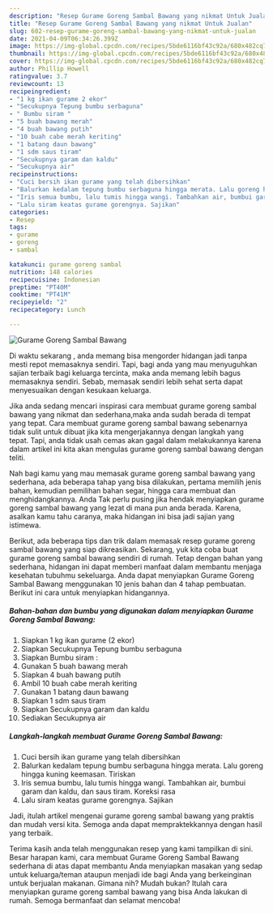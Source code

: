 ```yaml
---
description: "Resep Gurame Goreng Sambal Bawang yang nikmat Untuk Jualan"
title: "Resep Gurame Goreng Sambal Bawang yang nikmat Untuk Jualan"
slug: 602-resep-gurame-goreng-sambal-bawang-yang-nikmat-untuk-jualan
date: 2021-04-09T06:34:26.399Z
image: https://img-global.cpcdn.com/recipes/5bde6116bf43c92a/680x482cq70/gurame-goreng-sambal-bawang-foto-resep-utama.jpg
thumbnail: https://img-global.cpcdn.com/recipes/5bde6116bf43c92a/680x482cq70/gurame-goreng-sambal-bawang-foto-resep-utama.jpg
cover: https://img-global.cpcdn.com/recipes/5bde6116bf43c92a/680x482cq70/gurame-goreng-sambal-bawang-foto-resep-utama.jpg
author: Phillip Howell
ratingvalue: 3.7
reviewcount: 13
recipeingredient:
- "1 kg ikan gurame 2 ekor"
- "Secukupnya Tepung bumbu serbaguna"
- " Bumbu siram "
- "5 buah bawang merah"
- "4 buah bawang putih"
- "10 buah cabe merah keriting"
- "1 batang daun bawang"
- "1 sdm saus tiram"
- "Secukupnya garam dan kaldu"
- "Secukupnya air"
recipeinstructions:
- "Cuci bersih ikan gurame yang telah dibersihkan"
- "Balurkan kedalam tepung bumbu serbaguna hingga merata. Lalu goreng hingga kuning keemasan. Tiriskan"
- "Iris semua bumbu, lalu tumis hingga wangi. Tambahkan air, bumbui garam dan kaldu, dan saus tiram. Koreksi rasa"
- "Lalu siram keatas gurame gorengnya. Sajikan"
categories:
- Resep
tags:
- gurame
- goreng
- sambal

katakunci: gurame goreng sambal 
nutrition: 148 calories
recipecuisine: Indonesian
preptime: "PT40M"
cooktime: "PT41M"
recipeyield: "2"
recipecategory: Lunch

---
```



![Gurame Goreng Sambal Bawang](https://img-global.cpcdn.com/recipes/5bde6116bf43c92a/680x482cq70/gurame-goreng-sambal-bawang-foto-resep-utama.jpg)

Di waktu  sekarang , anda memang bisa mengorder hidangan jadi tanpa mesti repot memasaknya sendiri. Tapi, bagi anda yang mau menyuguhkan sajian terbaik bagi keluarga tercinta, maka anda memang lebih bagus memasaknya sendiri. Sebab, memasak sendiri lebih sehat serta dapat menyesuaikan dengan kesukaan keluarga.

Jika anda sedang mencari inspirasi cara membuat gurame goreng sambal bawang yang nikmat dan sederhana,maka anda sudah berada di tempat yang tepat. Cara membuat gurame goreng sambal bawang  sebenarnya tidak sulit untuk dibuat jika kita mengerjakannya dengan langkah yang tepat. Tapi, anda tidak usah cemas akan gagal dalam melakukannya 
karena dalam artikel ini kita akan mengulas gurame goreng sambal bawang dengan teliti.  



Nah bagi kamu yang mau memasak gurame goreng sambal bawang yang sederhana, ada beberapa tahap yang bisa dilakukan, pertama memilih jenis bahan, kemudian pemilihan bahan segar, hingga cara membuat dan menghidangkannya. Anda Tak perlu pusing jika hendak menyiapkan gurame goreng sambal bawang yang lezat di mana pun anda berada. Karena, asalkan kamu  tahu caranya, maka hidangan ini bisa jadi sajian yang istimewa.

Berikut, ada beberapa tips dan trik dalam memasak resep gurame goreng sambal bawang yang siap dikreasikan. Sekarang, yuk kita coba buat gurame goreng sambal bawang sendiri di rumah. Tetap dengan bahan yang sederhana, hidangan ini dapat memberi manfaat dalam membantu menjaga kesehatan tubuhmu sekeluarga. Anda dapat menyiapkan Gurame Goreng Sambal Bawang menggunakan 10 jenis bahan dan 4 tahap pembuatan. Berikut ini cara untuk menyiapkan hidangannya.

<!--inarticleads1-->

##### Bahan-bahan dan bumbu yang digunakan dalam menyiapkan Gurame Goreng Sambal Bawang:

1. Siapkan 1 kg ikan gurame (2 ekor)
1. Siapkan Secukupnya Tepung bumbu serbaguna
1. Siapkan  Bumbu siram :
1. Gunakan 5 buah bawang merah
1. Siapkan 4 buah bawang putih
1. Ambil 10 buah cabe merah keriting
1. Gunakan 1 batang daun bawang
1. Siapkan 1 sdm saus tiram
1. Siapkan Secukupnya garam dan kaldu
1. Sediakan Secukupnya air




<!--inarticleads2-->

##### Langkah-langkah membuat Gurame Goreng Sambal Bawang:

1. Cuci bersih ikan gurame yang telah dibersihkan
1. Balurkan kedalam tepung bumbu serbaguna hingga merata. Lalu goreng hingga kuning keemasan. Tiriskan
1. Iris semua bumbu, lalu tumis hingga wangi. Tambahkan air, bumbui garam dan kaldu, dan saus tiram. Koreksi rasa
1. Lalu siram keatas gurame gorengnya. Sajikan




Jadi, itulah artikel mengenai  gurame goreng sambal bawang  yang praktis dan mudah versi kita. Semoga anda dapat mempraktekkannya dengan hasil yang terbaik. 

Terima kasih anda telah menggunakan resep yang kami tampilkan di sini. Besar harapan kami, cara membuat  Gurame Goreng Sambal Bawang sederhana di atas dapat membantu Anda menyiapkan masakan yang sedap untuk keluarga/teman ataupun menjadi ide bagi Anda yang berkeinginan untuk berjualan makanan. Gimana nih? Mudah bukan? Itulah cara menyiapkan gurame goreng sambal bawang yang bisa Anda lakukan di rumah. Semoga bermanfaat dan selamat mencoba!

